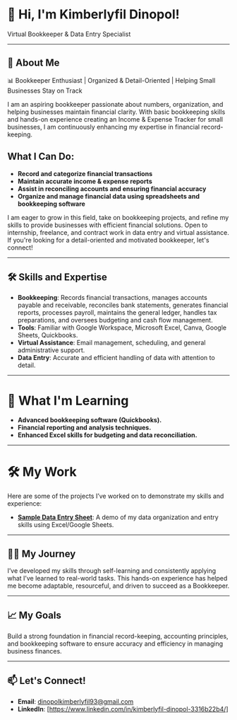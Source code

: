 # 👋 Hi, I'm Kimberlyfil Dinopol!
Virtual Bookkeeper & Data Entry Specialist

---

## 🌟 About Me
📊 Bookkeeper Enthusiast | Organized & Detail-Oriented | Helping Small Businesses Stay on Track

I am an aspiring bookkeeper passionate about numbers, organization, and helping businesses maintain financial clarity. With basic bookkeeping skills and hands-on experience creating an Income & Expense Tracker for small businesses, I am continuously enhancing my expertise in financial record-keeping.

 ## What I Can Do:
- **Record and categorize financial transactions**
-  **Maintain accurate income & expense reports**
- **Assist in reconciling accounts and ensuring financial accuracy**
- **Organize and manage financial data using spreadsheets and bookkeeping software**

I am eager to grow in this field, take on bookkeeping projects, and refine my skills to provide businesses with efficient financial solutions.
Open to internship, freelance, and contract work in data entry and virtual assistance.
If you're looking for a detail-oriented and motivated bookkeeper, let's connect!

---

## 🛠️ Skills and Expertise
- **Bookkeeping**: Records financial transactions, manages accounts payable and receivable, reconciles bank statements, generates financial reports, processes payroll, maintains the general ledger, handles tax preparations, and oversees budgeting and cash flow management.
- **Tools**: Familiar with Google Workspace, Microsoft Excel, Canva, Google Sheets, Quickbooks.
- **Virtual Assistance**: Email management, scheduling, and general administrative support.
- **Data Entry**: Accurate and efficient handling of data with attention to detail.

---

# 🌱 What I'm Learning
- **Advanced bookkeeping software (Quickbooks).**
- **Financial reporting and analysis techniques.**
- **Enhanced Excel skills for budgeting and data reconciliation.**
  

---

# 🛠️ My Work  
Here are some of the projects I’ve worked on to demonstrate my skills and experience:  
- **[Sample Data Entry Sheet](https://drive.google.com/drive/folders/1hDY7jqlD7gfn-mSBj11hQ-WjqZCL4vEF?usp=sharing)**: A demo of my data organization and entry skills using Excel/Google Sheets.


---

## 🧗‍♀️ My Journey
I’ve developed my skills through self-learning and consistently applying what I’ve learned to real-world tasks. 
This hands-on experience has helped me become adaptable, resourceful, and driven to succeed as a Bookkeeper.

---

## 📈 My Goals
Build a strong foundation in financial record-keeping, accounting principles, and bookkeeping software to ensure accuracy and efficiency in managing business finances.


---

## 📫 Let's Connect!
- **Email**: [dinopolkimberlyfil93@gmail.com](mailto:dinopolkimberlyfil93@gmail.com)
- **LinkedIn**: [https://www.linkedin.com/in/kimberlyfil-dinopol-3316b22b4/]

